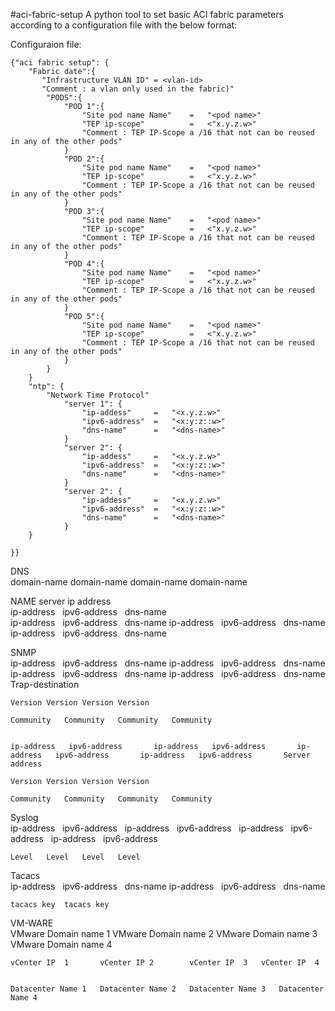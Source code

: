 #aci-fabric-setup
A python tool to set basic ACI fabric parameters according to a configuration file with the below format:	 											Configuraion file:

	{"aci fabric setup": {
		"Fabric date":{
		   "Infrastructure VLAN ID" = <vlan-id>
		   "Comment : a vlan only used in the fabric)" 
			"PODS":{
				"POD 1":{
					"Site pod name Name"	=	"<pod name>"
					"TEP ip-scope"			=	<"x.y.z.w>"
					"Comment : TEP IP-Scope	a /16 that not can be reused in any of the other pods"
				}
				"POD 2":{
					"Site pod name Name"	=	"<pod name>"
					"TEP ip-scope"			=	<"x.y.z.w>"
					"Comment : TEP IP-Scope	a /16 that not can be reused in any of the other pods"
				}
				"POD 3":{
					"Site pod name Name"	=	"<pod name>"
					"TEP ip-scope"			=	<"x.y.z.w>"
					"Comment : TEP IP-Scope	a /16 that not can be reused in any of the other pods"
				}
				"POD 4":{
					"Site pod name Name"	=	"<pod name>"
					"TEP ip-scope"			=	<"x.y.z.w>"
					"Comment : TEP IP-Scope	a /16 that not can be reused in any of the other pods"
				}
				"POD 5":{
					"Site pod name Name"	=	"<pod name>"
					"TEP ip-scope"			=	<"x.y.z.w>"
					"Comment : TEP IP-Scope	a /16 that not can be reused in any of the other pods"
				}
			}
		}
		"ntp": {
			"Network Time Protocol"
   		 		"server 1": { 
      				"ip-addess"		=	"<x.y.z.w>"
      				"ipv6-address"	= 	"<x:y:z::w>"
      				"dns-name"		= 	"<dns-name>"
    			}
    			"server 2": { 
      				"ip-addess"		=	"<x.y.z.w>"
      				"ipv6-address"	=	"<x:y:z::w>"
      				"dns-name"		= 	"<dns-name>"
    			}
    			"server 2": { 
      				"ip-addess"		=	"<x.y.z.w>"
      				"ipv6-address"	= 	"<x:y:z::w>"
      				"dns-name"		= 	"<dns-name>"
    			}
    	}
    	
    }}	
																							 																								DNS													domain-name	domain-name	domain-name	domain-name																																NAME server ip address													ip-address   ipv6-address   dns-name	
	ip-address   ipv6-address   dns-name
		ip-address   ipv6-address   dns-name	
	ip-address   ipv6-address   dns-name								 												 												SNMP									 			 	ip-address   ipv6-address   dns-name	ip-address   ipv6-address   dns-name	ip-address   ipv6-address   dns-name	ip-address   ipv6-address   dns-name	Trap-destination																			 	Version	Version	Version	Version								 												 	Community	Community	Community	Community								 												 												 	ip-address   ipv6-address   	ip-address   ipv6-address   	ip-address   ipv6-address   	ip-address   ipv6-address   	Server address							 												 	Version	Version	Version	Version																					Community	Community	Community	Community																																Syslog													ip-address   ipv6-address   	ip-address   ipv6-address   	ip-address   ipv6-address   	ip-address   ipv6-address   																					Level	Level	Level	Level																																Tacacs													ip-address   ipv6-address   dns-name	ip-address   ipv6-address   dns-name																							tacacs key	tacacs key																																		VM-WARE													VMware Domain name 1	VMware Domain name 2	VMware Domain name 3	VMware Domain name 4																					vCenter IP  1   	vCenter IP 2      	vCenter IP  3 	vCenter IP  4   																					Datacenter Name 1	Datacenter Name 2	Datacenter Name 3	Datacenter Name 4																				